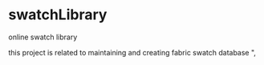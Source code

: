 # swatchLibrary
online swatch library

this  project is related to  maintaining and creating fabric swatch database ",
  
